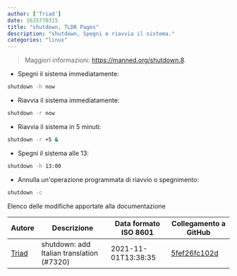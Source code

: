 ```yaml
---
author: ['Triad']
date: 1635770315
title: "shutdown, TLDR Pages"
description: "shutdown, Spegni e riavvia il sistema."
categories: "linux"
---
```

> Maggiori informazioni: <https://manned.org/shutdown.8>.

- Spegni il sistema immediatamente:

```bash
shutdown -h now
```

- Riavvia il sistema immediatamente:

```bash
shutdown -r now
```

- Riavvia il sistema in 5 minuti:

```bash
shutdown -r +5 &
```

- Spegni il sistema alle 13:

```bash
shutdown -h 13:00
```

- Annulla un'operazione programmata di riavvio o spegnimento:

```bash
shutdown -c
```
Elenco delle modifiche apportate alla documentazione


Autore | Descrizione | Data formato ISO 8601 | Collegamento a GitHub
------|-----|-----|-----
[Triad](mailto:33317323+MrTriad@users.noreply.github.com) | shutdown: add Italian translation (#7320) | 2021-11-01T13:38:35 | [5fef26fc102d](https://github.com/tldr-pages/tldr/commit/5fef26fc102d8ea21c1ae0c8d070551bb30367e8)

